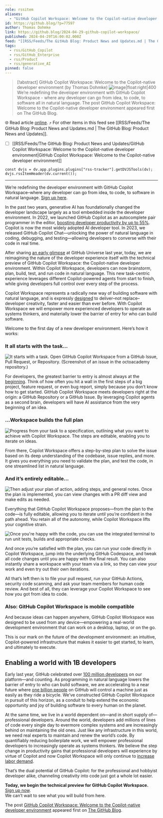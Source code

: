 ```yaml
---
role: rssitem
aliases:
  - "GitHub Copilot Workspace: Welcome to the Copilot-native developer environment"
id: https://github.blog/?p=77597
author: Thomas Dohmke
link: https://github.blog/2024-04-29-github-copilot-workspace/
published: 2024-04-29T16:00:02.000Z
feed: "[[RSS/Feeds/The GitHub Blog꞉ Product News and Updates.md | The GitHub Blog꞉ Product News and Updates]]"
tags:
  - rss/GitHub_Copilot
  - rss/GitHub_Enterprise
  - rss/Product
  - rss/generative_AI
pinned: false
---
```


> [!abstract] GitHub Copilot Workspace: Welcome to the Copilot-native developer environment (by Thomas Dohmke)
> ![image|float:right|400](https://github.blog/wp-content/uploads/2024/04/octoacademy-projects.png?w=1024&resize=1024%2C593) We’re redefining the developer environment with GitHub Copilot Workspace - where any developer can go from idea, to code, to software all in natural language. The post GitHub Copilot Workspace: Welcome to the Copilot-native developer environment appeared first on The GitHub Blog.

🌐 Read article [online](https://github.blog/2024-04-29-github-copilot-workspace/). ⤴ For other items in this feed see [[RSS/Feeds/The GitHub Blog꞉ Product News and Updates.md | The GitHub Blog꞉ Product News and Updates]].

- [ ] [[RSS/Feeds/The GitHub Blog꞉ Product News and Updates/GitHub Copilot Workspace꞉ Welcome to the Copilot-native developer environment|GitHub Copilot Workspace꞉ Welcome to the Copilot-native developer environment]]

~~~dataviewjs
const dvjs = dv.app.plugins.plugins["rss-tracker"].getDVJSTools(dv);
dvjs.rssItemHeader(dv.current());
~~~

- - -

We’re redefining the developer environment with GitHub Copilot Workspace–where any developer can go from idea, to code, to software in natural language. [Sign up here](https://githubnext.com/projects/copilot-workspace).

In the past two years, generative AI has foundationally changed the developer landscape largely as a tool embedded inside the developer environment. In 2022, we launched GitHub Copilot as an autocomplete pair programmer in the editor, [boosting developer productivity by up to 55%](https://github.blog/2022-09-07-research-quantifying-github-copilots-impact-on-developer-productivity-and-happiness/). Copilot is now the most widely adopted AI developer tool. In 2023, we released GitHub Copilot Chat—unlocking the power of natural language in coding, debugging, and testing—allowing developers to converse with their code in real time.

After sharing [an early glimpse](https://github.blog/2023-11-08-universe-2023-copilot-transforms-github-into-the-ai-powered-developer-platform/) at GitHub Universe last year, today, we are reimagining the nature of the developer experience itself with the technical preview of GitHub Copilot Workspace: the Copilot-native developer environment. Within Copilot Workspace, developers can now brainstorm, plan, build, test, and run code in natural language. This new task-centric experience leverages different Copilot-powered agents from start to finish, while giving developers full control over every step of the process.

Copilot Workspace represents a radically new way of building software with natural language, and is expressly [designed](https://github.blog/2024-01-17-a-developers-second-brain-reducing-complexity-through-partnership-with-ai/) to deliver–not replace–developer creativity, faster and easier than ever before. With Copilot Workspace we will empower more experienced developers to operate as systems thinkers, and materially lower the barrier of entry for who can build software.

Welcome to the first day of a new developer environment. Here’s how it works:

### It all starts with the task…[](#it-all-starts-with-the-task)

![It starts with a task. Open GitHub Copilot Workspace from a GitHub Issue, Pull Request, or Repository. (Screenshot of an issue in the octoacademy repository.)](https://github.blog/wp-content/uploads/2024/04/octoacademy-projects.png?w=1024&resize=1024%2C593)

For developers, the greatest barrier to entry is almost always at the [beginning](https://github.blog/2023-11-08-universe-2023-copilot-transforms-github-into-the-ai-powered-developer-platform/). Think of how often you hit a wall in the first steps of a big project, feature request, or even bug report, simply because you don’t know how to get started. GitHub Copilot Workspace meets developers right at the origin: a GitHub Repository or a GitHub Issue. By leveraging Copilot agents as a second brain, developers will have AI assistance from the very beginning of an idea.

### …Workspace builds the full plan[](#workspace-builds-the-full-plan)

![Progress from your task to a specification, outlining what you want to achieve with Copilot Workspace. The steps are editable, enabling you to iterate on ideas.](https://github.blog/wp-content/uploads/2024/04/3-Plan-of-Action-Zoom-with-BG.png?w=1024&resize=1024%2C607)

From there, Copilot Workspace offers a step-by-step plan to solve the issue based on its deep understanding of the codebase, issue replies, and more. It gives you everything you need to validate the plan, and test the code, in one streamlined list in natural language.

### And it’s entirely editable…[](#and-its-entirely-editable)

![Then adjust your plan of action, adding steps, and general notes. Once the plan is implemented, you can view changes with a PR diff view and make edits as needed.](https://github.blog/wp-content/uploads/2024/04/copilot-workspace.png?w=1024&resize=1024%2C593)

Everything that GitHub Copilot Workspace proposes—from the plan to the code—is fully editable, allowing you to iterate until you’re confident in the path ahead. You retain all of the autonomy, while Copilot Workspace lifts your cognitive strain.

![Once you're happy with the code, you can use the integrated terminal to run unit tests, builds and appropriate checks.](https://github.blog/wp-content/uploads/2024/04/4.1-Run-code-in-Copilot-Workspace-v3.png?w=1024&resize=1024%2C604)

And once you’re satisfied with the plan, you can run your code directly in Copilot Workspace, jump into the underlying GitHub Codespace, and tweak all code changes until you are happy with the final result. You can also instantly share a workspace with your team via a link, so they can view your work and even try out their own iterations.

All that’s left then is to file your pull request, run your GitHub Actions, security code scanning, and ask your team members for human code review. And best of all, they can leverage your Copilot Workspace to see how you got from idea to code.

### Also: GitHub Copilot Workspace is mobile compatible[](#also-github-copilot-workspace-is-mobile-compatible)

And because ideas can happen anywhere, GitHub Copilot Workspace was designed to be used from any device—empowering a real-world development environment that can work on a desktop, laptop, or on the go.

This is our mark on the future of the development environment: an intuitive, Copilot-powered infrastructure that makes it easier to get started, to learn, and ultimately to execute.

## Enabling a world with 1B developers[](#enabling-a-world-with-1b-developers)

Early last year, GitHub celebrated over [100 million developers](https://github.blog/2023-01-25-100-million-developers-and-counting/) on our platform—and counting. As programming in natural language lowers the barrier of entry to who can build software, we are accelerating to a near future where [one billion people](https://www.sequoiacap.com/article/the-next-billion-developers-perspective/) on GitHub will control a machine just as easily as they ride a bicycle. We’ve constructed GitHub Copilot Workspace in pursuit of this horizon, as a conduit to help extend the economic opportunity and joy of building software to every human on the planet.

At the same time, we live in a world dependent on—and in short supply of—professional developers. Around the world, developers add millions of lines of code every single day to evermore complex systems and are increasingly behind on maintaining the old ones. Just like any infrastructure in this world, we need real experts to maintain and renew the world’s code. By quantifiably reducing boilerplate work, we will empower professional developers to increasingly operate as systems thinkers. We believe the step change in productivity gains that professional developers will experience by virtue of Copilot and now Copilot Workspace will only continue to [increase labor demand](https://github.blog/2023-06-27-the-economic-impact-of-the-ai-powered-developer-lifecycle-and-lessons-from-github-copilot/).

That’s the dual potential of GitHub Copilot: for the professional and hobbyist developer alike, channeling creativity into code just got a whole lot easier.

**Today, we begin the technical preview for GitHub Copilot Workspace.**  
[Sign up now](https://githubnext.com/projects/copilot-workspace).  
We can’t wait to see what you will build from here.

The post [GitHub Copilot Workspace: Welcome to the Copilot-native developer environment](https://github.blog/2024-04-29-github-copilot-workspace/) appeared first on [The GitHub Blog](https://github.blog).
